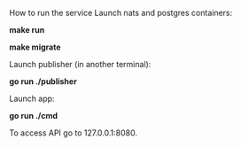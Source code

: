 How to run the service
Launch nats and postgres containers:

**make run**

**make migrate**

Launch publisher (in another terminal):

**go run ./publisher**

Launch app:

**go run ./cmd**



To access API go to 127.0.0.1:8080.
